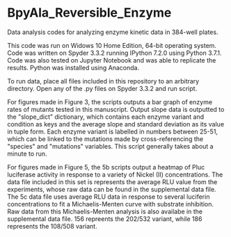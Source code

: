 # BpyAla_Reversible_Enzyme
Data analysis codes for analyzing enzyme kinetic data in 384-well plates. 

This code was run on Widows 10 Home Edition, 64-bit operating system. Code was written on Spyder 3.3.2 running IPython 7.2.0 using Python 3.7.1. Code was also tested on Jupyter Notebook and was able to replicate the results. Python was installed using Anaconda. 

To run data, place all files included in this repository to an arbitrary directory. Open any of the .py files on Spyder 3.3.2 and run script. 

For figures made in Figure 3, the scripts outputs a bar graph of enzyme rates of mutants tested in this manuscript. Output slope data is outputted to the "slope_dict" dictionary, which contains each enzyme variant and condition as keys and the average slope and standard deviation as its value in tuple form. Each enzyme variant is labelled in numbers between 25-51, which can be linked to the mutations made by cross-referencing the "species" and "mutations" variables. This script generally takes about a minute to run. 

For figures made in Figure 5, the 5b scripts output a heatmap of Pluc luciferase activity in response to a variety of Nickel (II) concentrations. The data file included in this set is represents the average RLU value from the experiments, whose raw data can be found in the supplemental data file. The 5c data file uses average RLU data in response to several luciferin concentrations to fit a Michaelis-Menten curve with substrate inhibition. Raw data from this Michaelis-Menten analysis is also availabe in the supplemental data file. 156 repreents the 202/532 variant, while 186 represents the 108/508 variant.
